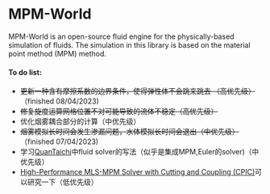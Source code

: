 # MPM-World
MPM-World is an open-source fluid engine for the physically-based simulation of fluids. The simulation in this library is based on the material point method (MPM) method.





#### To do list:

* ~~更新一种含有摩擦系数的边界条件，使得弹性体不会跳来跳去 （高优先级）~~（finished 08/04/2023)
* ~~修复旋度运算网格位置不对可能导致的流体不稳定（高优先级）~~
* 优化烟雾耦合部分的计算（中优先级）
* ~~烟雾模拟长时间会发生渗漏问题，水体模拟长时间会退出（中优先级）~~ （finished 07/04/2023)
* 学习[QuanTaichi](https://github.com/taichi-dev/quantaichi)中fluid solver的写法（似乎是集成MPM,Euler的solver)（中优先级）
* [High-Performance MLS-MPM Solver with Cutting and Coupling (CPIC)](https://github.com/yuanming-hu/taichi_mpm)可以研究一下（低优先级）
